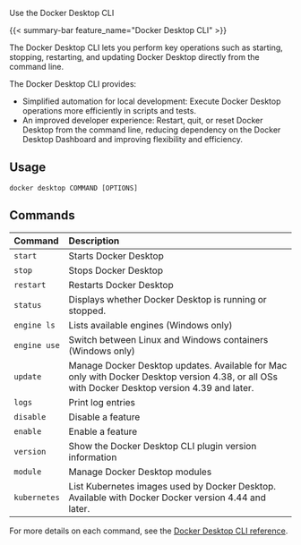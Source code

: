 Use the Docker Desktop CLI


{{< summary-bar feature_name="Docker Desktop CLI" >}}

The Docker Desktop CLI lets you perform key operations such as starting, stopping, restarting, and updating Docker Desktop directly from the command line.

The Docker Desktop CLI provides:

- Simplified automation for local development: Execute Docker Desktop operations more efficiently in scripts and tests. 
- An improved developer experience: Restart, quit, or reset Docker Desktop from the command line, reducing dependency on the Docker Desktop Dashboard and improving flexibility and efficiency.

## Usage

```console
docker desktop COMMAND [OPTIONS]
```

## Commands

| Command              | Description                              |
|:---------------------|:-----------------------------------------|
| `start`              | Starts Docker Desktop                    |
| `stop`               | Stops Docker Desktop                     |
| `restart`            | Restarts Docker Desktop                  |
| `status`             | Displays whether Docker Desktop is running or stopped.       |
| `engine ls`          | Lists available engines (Windows only)   |
| `engine use`         | Switch between Linux and Windows containers (Windows only) |
| `update`             | Manage Docker Desktop updates. Available for Mac only with Docker Desktop version 4.38, or all OSs with Docker Desktop version 4.39 and later. |
| `logs`               | Print log entries                        |
| `disable`            | Disable a feature                        |
| `enable`             | Enable a feature                         | 
| `version`            | Show the Docker Desktop CLI plugin version information |
| `module`             | Manage Docker Desktop modules |
| `kubernetes`         | List Kubernetes images used by Docker Desktop. Available with Docker Docker version 4.44 and later.          | 

For more details on each command, see the [Docker Desktop CLI reference](/reference/cli/docker/desktop/_index.md).
